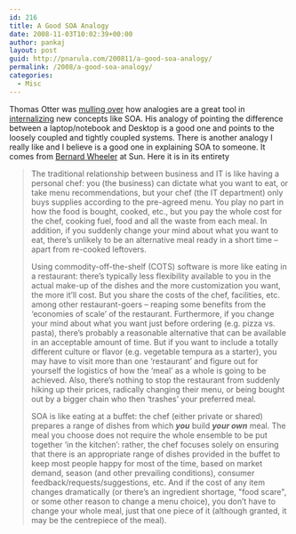 ```yaml
---
id: 216
title: A Good SOA Analogy
date: 2008-11-03T10:02:39+00:00
author: pankaj
layout: post
guid: http://pnarula.com/200811/a-good-soa-analogy/
permalink: /2008/a-good-soa-analogy/
categories:
  - Misc
---
```

Thomas Otter was <a href="http://theotherthomasotter.wordpress.com/2008/11/03/soa-laptops-and-coffee/" onclick="_gaq.push(['_trackEvent', 'outbound-article', 'http://theotherthomasotter.wordpress.com/2008/11/03/soa-laptops-and-coffee/', 'mulling over']);" >mulling over</a> how analogies are a great tool in <a href="http://pnarula.com/200811/internalize/" onclick="_gaq.push(['_trackEvent', 'outbound-article', 'http://pnarula.com/200811/internalize/', 'internalizing']);" >internalizing</a> new concepts like SOA. His analogy of pointing the difference between a laptop/notebook and Desktop is a good one and points to the loosely coupled and tightly coupled systems. There is another analogy I really like and I believe is a good one in explaining SOA to someone. It comes from <a href="http://blogs.sun.com/bernard/entry/soa_boa" onclick="_gaq.push(['_trackEvent', 'outbound-article', 'http://blogs.sun.com/bernard/entry/soa_boa', 'Bernard Wheeler']);" >Bernard Wheeler</a> at Sun. Here it is in its entirety

> The traditional relationship between business and IT is like having a personal chef: you (the business) can dictate what you want to eat, or take menu recommendations, but your chef (the IT department) only buys supplies according to the pre-agreed menu. You play no part in how the food is bought, cooked, etc., but you pay the whole cost for the chef, cooking fuel, food and all the waste from each meal. In addition, if you suddenly change your mind about what you want to eat, there&#8217;s unlikely to be an alternative meal ready in a short time &#8211; apart from re-cooked leftovers.
> 
> Using commodity-off-the-shelf (COTS) software is more like eating in a restaurant: there&#8217;s typically less flexibility available to you in the actual make-up of the dishes and the more customization you want, the more it&#8217;ll cost. But you share the costs of the chef, facilities, etc. among other restaurant-goers &#8211; reaping some benefits from the &#8216;economies of scale&#8217; of the restaurant. Furthermore, if you change your mind about what you want just before ordering (e.g. pizza vs. pasta), there&#8217;s probably a reasonable alternative that can be available in an acceptable amount of time. But if you want to include a totally different culture or flavor (e.g. vegetable tempura as a starter), you may have to visit more than one &#8216;restaurant&#8217; and figure out for yourself the logistics of how the &#8216;meal&#8217; as a whole is going to be achieved. Also, there&#8217;s nothing to stop the restaurant from suddenly hiking up their prices, radically changing their menu, or being bought out by a bigger chain who then &#8216;trashes&#8217; your preferred meal.
> 
> SOA is like eating at a buffet: the chef (either private or shared) prepares a range of dishes from which **_you_** build **_your own_** meal. The meal you choose does not require the whole ensemble to be put together &#8216;in the kitchen&#8217;: rather, the chef focuses solely on ensuring that there is an appropriate range of dishes provided in the buffet to keep most people happy for most of the time, based on market demand, season (and other prevailing conditions), consumer feedback/requests/suggestions, etc. And if the cost of any item changes dramatically (or there&#8217;s an ingredient shortage, "food scare", or some other reason to change a menu choice), you don&#8217;t have to change your whole meal, just that one piece of it (although granted, it may be the centrepiece of the meal).